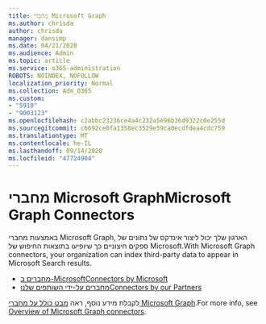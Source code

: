 ```yaml
---
title: מחברי Microsoft Graph
ms.author: chrisda
author: chrisda
manager: dansimp
ms.date: 04/21/2020
ms.audience: Admin
ms.topic: article
ms.service: o365-administration
ROBOTS: NOINDEX, NOFOLLOW
localization_priority: Normal
ms.collection: Adm_O365
ms.custom:
- "5910"
- "9003123"
ms.openlocfilehash: c2abbc23236ce4a4c232a5e96b36d9322c0e255d
ms.sourcegitcommit: c6692ce0fa1358ec3529e59ca0ecdfdea4cdc759
ms.translationtype: MT
ms.contentlocale: he-IL
ms.lasthandoff: 09/14/2020
ms.locfileid: "47724904"
---
```

# <a name="microsoft-graph-connectors"></a><span data-ttu-id="71ea0-102">מחברי Microsoft Graph</span><span class="sxs-lookup"><span data-stu-id="71ea0-102">Microsoft Graph Connectors</span></span>

<span data-ttu-id="71ea0-103">באמצעות מחברי Microsoft Graph, הארגון שלך יכול ליצור אינדקס של נתונים של ספקים חיצוניים כך שיופיעו בתוצאות החיפוש של Microsoft.</span><span class="sxs-lookup"><span data-stu-id="71ea0-103">With Microsoft Graph connectors, your organization can index third-party data to appear in Microsoft Search results.</span></span>

- [<span data-ttu-id="71ea0-104">מחברים ב-Microsoft</span><span class="sxs-lookup"><span data-stu-id="71ea0-104">Connectors by Microsoft</span></span>](https://docs.microsoft.com/microsoftsearch/connectors-gallery#Microsoft)
- [<span data-ttu-id="71ea0-105">מחברים על-ידי השותפים שלנו</span><span class="sxs-lookup"><span data-stu-id="71ea0-105">Connectors by our Partners</span></span>](https://docs.microsoft.com/microsoftsearch/connectors-gallery#Partners)

<span data-ttu-id="71ea0-106">לקבלת מידע נוסף, ראה  [מבט כולל על מחברי Microsoft Graph](https://docs.microsoft.com/microsoftsearch/connectors-overview).</span><span class="sxs-lookup"><span data-stu-id="71ea0-106">For more info, see  [Overview of Microsoft Graph connectors](https://docs.microsoft.com/microsoftsearch/connectors-overview).</span></span>
